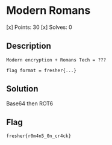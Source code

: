# Modern Romans
[x] Points: 30
[x] Solves: 0

## Description
```
Modern encryption + Romans Tech = ???

flag format = fresher{...}
```

## Solution	

Base64 then ROT6


## Flag
```fresher{r0m4n5_0n_cr4ck}```
